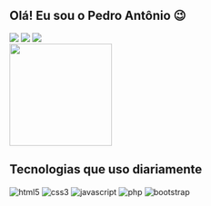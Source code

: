 <h2>Olá! Eu sou o Pedro Antônio 😉</h2>

<!-- Contatos -->
<div>
    <a href="https://www.instagram.com/pedr0._2/" target="_blank" style="display: inline-block;">
        <img src="https://img.shields.io/badge/-Instagram-%23E4405F?style=for-the-badge&logo=instagram&logoColor=white" target="_blank">
    </a>
    <a href="mailto:pedropamdspa76@gmail.com" style="display: inline-block;">
        <img src="https://img.shields.io/badge/Gmail-D14836?style=for-the-badge&logo=gmail&logoColor=white" target="_blank">
    </a>
    <a href="https://www.linkedin.com/in/pedro-santos-813857191" target="_blank" style="display: inline-block;">
        <img src="https://img.shields.io/badge/-LinkedIn-%230077B5?style=for-the-badge&logo=linkedin&logoColor=white" target="_blank">
    </a>
</div>

<!-- Estatísticas do GitHub do usuário PedroMarquessantos -->
<div>
    <img height="180em" src="https://github-readme-stats.vercel.app/api?username=PedroMarquessantos&show_icons=true&theme=dracula&locale=pt-br&title_color=0077B6&icon_color=0077B6"/>
</div>

<!-- Tecnologias -->    
<h2>Tecnologias que uso diariamente</h2>

<div>
    <img align="center" alt="html5" src="https://img.shields.io/badge/HTML5-E34F26?style=for-the-badge&logo=html5&logoColor=white" />
    <img align="center" alt="css3" src="https://img.shields.io/badge/CSS3-1572B6?style=for-the-badge&logo=css3&logoColor=white" />
    <img align="center" alt="javascript" src="https://img.shields.io/badge/JavaScript-323330?style=for-the-badge&logo=javascript&logoColor=F7DF1E" />
    <img align="center" alt="php" src="https://img.shields.io/badge/PHP-777BB4?style=for-the-badge&logo=php&logoColor=white" />
    <img align="center" alt="bootstrap" src="https://img.shields.io/badge/Bootstrap-563D7C?style=for-the-badge&logo=bootstrap&logoColor=white" />
</div>

